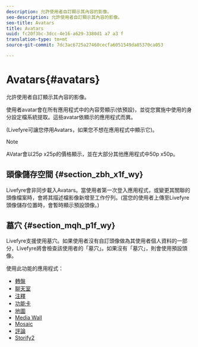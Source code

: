 ```yaml
---
description: 允許使用者自訂顯示其內容的影像。
seo-description: 允許使用者自訂顯示其內容的影像。
seo-title: Avatars
title: Avatars
uuid: fc20f3bc-3dcc-4e16-a629-3380d1 a7 a3 f
translation-type: tm+mt
source-git-commit: 7dc3ac6725a27460cecfa6051549da85370ca053

---
```



# Avatars{#avatars}

允許使用者自訂顯示其內容的影像。

使用者avatar會在所有應用程式中的內容旁顯示(依預設)，並從您實施中使用的身分設定檔系統提取。這些avatar依顯示的應用程式而異。

(Livefyre可讓您停用Avatars，如果您不想在應用程式中顯示它)。

>[!NOTE]
>
>AVatar會以25p x25p的價格顯示，並在大部分其他應用程式中50p x50p。

## 頭像儲存空間 {#section_zbh_x1f_wy}

Livefyre會非同步載入Avatars。當使用者第一次登入應用程式，或變更其關聯的頭像檔案時，會將其描述檔影像新增至工作佇列。(當您的使用者上傳至Livefyre頭像儲存位置時，會暫時顯示預設頭像。)

## 墓穴 {#section_mqh_p1f_wy}

Livefyre支援使用墓穴。如果使用者沒有自訂頭像做為其使用者個人資料的一部分，Livefyre將會檢查該使用者的「墓穴」。如果沒有「墓穴」，則會使用預設頭像。


使用此功能的應用程式：

* [轉盤](/help/using/c-about-apps/c-carousel-app/c-carousel-app.md#c_carousel_app)
* [聊天室](/help/using/c-about-apps/c-chat-app/c-chat-app.md#c_chat_app)
* [注釋](/help/using/c-about-apps/c-comments/c-comments.md)
* [功能卡](/help/using/c-about-apps/c-feature-card-app/c-feature-card-app.md#c_feature_card_app)
* [地圖](/help/using/c-about-apps/c-map-app/c-map-app.md#c_map_app)
* [Media Wall](/help/using/c-about-apps/c-media-wall-app/c-media-wall-app.md#c_media_wall_app)
* [Mosaic](/help/using/c-about-apps/c-mosaic-app/c-mosaic-app.md#c_mosaic_app)
* [評論](/help/using/c-about-apps/c-reviews-app/c-reviews-app.md#c_reviews_app)
* [Storify2](/help/using/c-about-apps/c-storify2/c-storify2.md#c_storify2)

